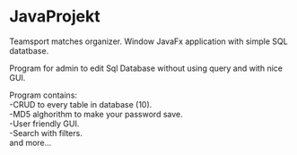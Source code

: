 # JavaProjekt

Teamsport matches organizer.
Window JavaFx application with simple SQL datatbase.


Program for admin to edit Sql Database without using query and with nice GUI.

Program contains:\
-CRUD to every table in database (10).\
-MD5 alghorithm to make your password save.\
-User friendly GUI.\
-Search with filters.\
and more...  




